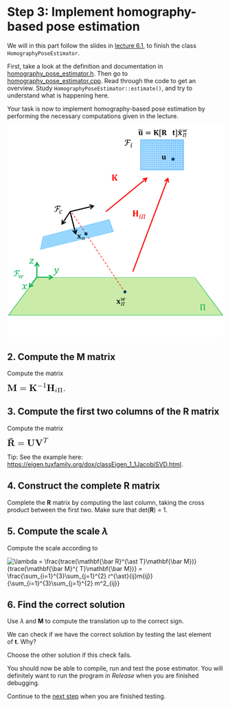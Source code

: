 # Step 3: Implement homography-based pose estimation
We will in this part follow the slides in [lecture 6.1](https://www.uio.no/studier/emner/matnat/its/TEK5030/v20/forelesninger/lecture_6_1_pose-estimation.pdf), to finish the class `HomographyPoseEstimator`.

First, take a look at the definition and documentation in [homography_pose_estimator.h](https://github.com/tek5030/lab_06/blob/master/homography_pose_estimator.h). 
Then go to [homography_pose_estimator.cpp](https://github.com/tek5030/lab_06/blob/master/homography_pose_estimator.cpp). 
Read through the code to get an overview. 
Study `HomographyPoseEstimator::estimate()`, and try to understand what is happening here.

Your task is now to implement homography-based pose estimation by performing the necessary computations given in the lecture.

![Illustration of the homography-based pose estimation method](img/homography_pose_estimator.png)

## 2. Compute the **M** matrix
Compute the matrix

![\mathbf{M} = \mathbf{K} ^{-1} \mathbf{H}_{i\Pi}](img/math_formula-for-M.png)

## 3. Compute the first two columns of the **R** matrix
Compute the matrix

![\mathbf{\bar R}=\mathbf{UV}^T](img/math_formula-for-R_bar.png)

Tip: See the example here:   
https://eigen.tuxfamily.org/dox/classEigen_1_1JacobiSVD.html.

## 4. Construct the complete **R** matrix
Complete the **R** matrix by computing the last column, taking the cross product between the first two.
Make sure that det(**R**) = 1.

## 5. Compute the scale *&lambda;*
Compute the scale according to

![\lambda = \frac{trace(\mathbf{\bar R}^{\ast T}\mathbf{\bar M})}{trace(\mathbf{\bar M}^{ T}\mathbf{\bar M})}
  = \frac{\sum_{i=1}^{3}\sum_{j=1}^{2} r^{\ast}_{ij}m_{ij}}{\sum_{i=1}^{3}\sum_{j=1}^{2} m^2_{ij}}](img/math_scale.png)
  
## 6. Find the correct solution
Use *&lambda;* and **M** to compute the translation up to the correct sign.

We can check if we have the correct solution by testing the last element of **t**.
Why?

Choose the other solution if this check fails.

You should now be able to compile, run and test the pose estimator. 
You will definitely want to run the program in *Release* when you are finished debugging.

Continue to the [next step](4-implement-motion-only-bundle-adjustment.md) when you are finished testing.

